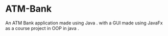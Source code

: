 # ATM-Bank
An ATM Bank application made using Java . with a GUI made using JavaFx as a course project in OOP in java .
